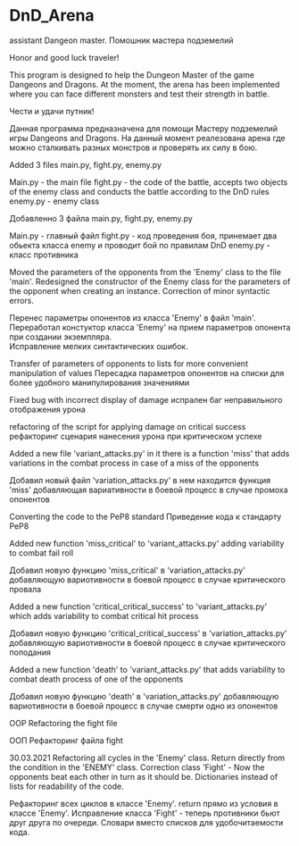 # DnD_Arena
assistant Dangeon master.  Помошник мастера подземелий 

Honor and good luck traveler!

This program is designed to help the Dungeon Master of the game Dangeons and Dragons.
At the moment, the arena has been implemented where you can face different monsters and test their strength in battle.

Чести и удачи путник!

Данная программа предназначена для помощи Мастеру подземелий игры Dangeons and Dragons.
На данный момент реалезована арена где можно сталкивать разных монстров и проверять их силу в бою. 



Added 3 files main.py, fight.py, enemy.py

Main.py - the main file
fight.py - the code of the battle, accepts two objects of the enemy class and conducts the battle according to the DnD rules
enemy.py - enemy class

Добавленно 3 файла main.py, fight.py, enemy.py

Main.py - главный файл
fight.py - код проведения боя, принемает два обьекта класса enemy и проводит бой по правилам DnD
enemy.py - класс противника



Moved the parameters of the opponents from the 'Enemy' class to the file 'main'.
Redesigned the constructor of the Enemy class for the parameters of the opponent when creating an instance.
Correction of minor syntactic errors.

Перенес параметры опонентов из класса 'Enemy' в файл 'main'.
Переработал констуктор класса 'Enemy' на прием параметров опонента при создании экземпляра.  
Исправление мелких синтактических ошибок. 



Transfer of parameters of opponents to lists for more convenient manipulation of values
Пересадка параметров опонентов на списки для более удобного манипулирования значениями


Fixed bug with incorrect display of damage
испрален баг неправильного отображения урона



refactoring of the script for applying damage on critical success
рефакторинг сценария нанесения урона при критическом успехе

Added a new file 'variant_attacks.py' in it there is a function 'miss' that adds variations
in the combat process in case of a miss of the opponents


Добавил новый файл 'variation_attacks.py' в нем находится функция 'miss' добавляющая вариативности
в боевой процесс в случае промоха опонентов


Converting the code to the PeP8 standard
Приведение кода к стандарту PeP8

Added new function 'miss_critical' to 'variant_attacks.py' adding variability to combat
fail roll

Добавил новую функцию 'miss_critical' в 'variation_attacks.py' добавляющую вариотивности в боевой
процесс в случае критического провала


Added a new function 'critical_critical_success' to 'variant_attacks.py' which adds variability to combat
critical hit process

Добавил новую функцию 'critical_critical_success' в 'variation_attacks.py' добавляющую вариотивности в боевой
процесс в случае критического поподания


Added a new function 'death' to 'variant_attacks.py' that adds variability to combat
death process of one of the opponents

Добавил новую функцию 'death' в 'variation_attacks.py' добавляющую вариотивности в боевой
процесс в случае смерти одно из опонентов


OOP Refactoring the fight file

ООП Рефакторинг файла fight

30.03.2021
Refactoring all cycles in the 'Enemy' class.
Return directly from the condition in the 'ENEMY' class.
Correction class 'Fight' - Now the opponents beat each other in turn as it should be.
Dictionaries instead of lists for readability of the code.

Рефакторинг всех циклов в классе 'Enemy'.
return прямо из условия в классе 'Enemy'.
Исправление класса 'Fight' - теперь противники бьют друг друга по очереди.
Словари вместо списков для удобочитаемости кода.
